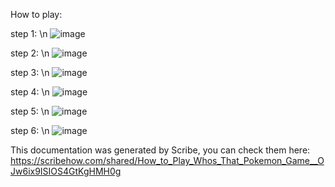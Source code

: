 How to play:

step 1: \n
![image](https://user-images.githubusercontent.com/95306492/224124929-f2d3bfa4-148a-4f89-8301-031d097ecdd1.png)

step 2: \n
![image](https://user-images.githubusercontent.com/95306492/224125003-743d0c0e-be97-4081-8a9b-16c59e4dadf6.png)

step 3: \n
![image](https://user-images.githubusercontent.com/95306492/224125101-d1cf8c92-7b00-45da-a704-086d6ecabffe.png)

step 4: \n
![image](https://user-images.githubusercontent.com/95306492/224125297-84f3fc24-2813-4ab5-b011-fd1507b9c27f.png)

step 5: \n
![image](https://user-images.githubusercontent.com/95306492/224125411-6ddeb261-9a5c-47cd-af2b-c143714a0830.png)

step 6: \n
![image](https://user-images.githubusercontent.com/95306492/224125512-c6a1e6df-a8ff-44c3-96dd-f5d6785ebe3b.png)


This documentation was generated by Scribe, you can check them here: https://scribehow.com/shared/How_to_Play_Whos_That_Pokemon_Game__OJw6ix9ISIOS4GtKgHMH0g
